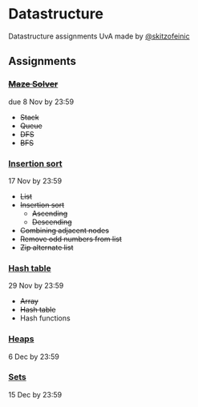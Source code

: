 # Datastructure

Datastructure assignments UvA made by [@skitzofeinic](https://github.com/skitzofeinic)


## Assignments

### [~~Maze Solver~~](https://canvas.uva.nl/courses/39076/assignments/459992/submissions/411202)
due 8 Nov by 23:59
- ~~Stack~~
- ~~Queue~~
- ~~DFS~~
- ~~BFS~~

### [Insertion sort](https://canvas.uva.nl/courses/39076/assignments/459993/submissions/411202)
17 Nov by 23:59
- ~~List~~
- ~~Insertion sort~~
  - ~~Ascending~~
  - ~~Descending~~
- ~~Combining adjacent nodes~~
- ~~Remove odd numbers from list~~
- ~~Zip alternate list~~

### [Hash table](https://canvas.uva.nl/courses/39076/assignments/459994/submissions/411202)
29 Nov by 23:59
- ~~Array~~
- ~~Hash table~~
- Hash functions

### [Heaps](https://canvas.uva.nl/courses/39076/assignments/459995/submissions/411202)
6 Dec by 23:59

### [Sets](https://canvas.uva.nl/courses/39076/assignments/459996/submissions/411202)
15 Dec by 23:59



